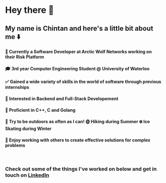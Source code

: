 <n/><h1> Hey there 👋 </h1>

## My name is Chintan and here's a little bit about me ⬇️


#### 🏢 Currently a Software Developer at Arctic Wolf Networks working on their Risk Platform

#### 🎓 3rd year Computer Engineering Student @ University of Waterloo  

#### ✅ Gained a wide variety of skills in the world of software through previous internships

#### 🚀 Interested in Backend and Full-Stack Developement

#### 🌟 Proficient in C++, C and Golang

#### 🌲 Try to be outdoors as often as I can! 🌞 Hiking during Summer ❄️ Ice Skating during Winter

#### 🥇 Enjoy working with others to create effective solutions for complex problems


<p>&nbsp;</p>


### Check out some of the things I've worked on below and get in touch on [LinkedIn](www.linkedin.com/in/chintanmistry17)
